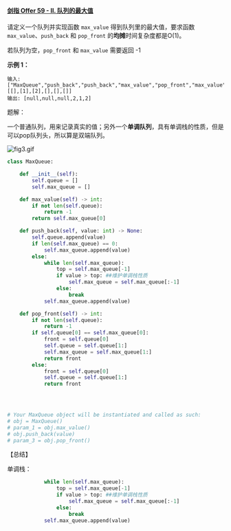 #### [剑指 Offer 59 - II. 队列的最大值](https://leetcode-cn.com/problems/dui-lie-de-zui-da-zhi-lcof/)

请定义一个队列并实现函数 `max_value` 得到队列里的最大值，要求函数`max_value`、`push_back` 和 `pop_front` 的**均摊**时间复杂度都是O(1)。

若队列为空，`pop_front` 和 `max_value` 需要返回 -1

**示例 1：**

```
输入: 
["MaxQueue","push_back","push_back","max_value","pop_front","max_value"]
[[],[1],[2],[],[],[]]
输出: [null,null,null,2,1,2]
```

题解：

一个普通队列，用来记录真实的值；另外一个**单调队列**，具有单调栈的性质，但是可以pop队列头，所以算是双端队列。

![fig3.gif](https://pic.leetcode-cn.com/9d038fc9bca6db656f81853d49caccae358a5630589df304fc24d8999777df98-fig3.gif)



```python
class MaxQueue:

    def __init__(self):
        self.queue = []
        self.max_queue = []

    def max_value(self) -> int:
        if not len(self.queue):
            return -1
        return self.max_queue[0]

    def push_back(self, value: int) -> None:
        self.queue.append(value)
        if len(self.max_queue) == 0:
            self.max_queue.append(value)
        else:
            while len(self.max_queue):
                top = self.max_queue[-1]
                if value > top: ##维护单调栈性质
                    self.max_queue = self.max_queue[:-1]
                else:
                    break
            self.max_queue.append(value)

    def pop_front(self) -> int:
        if not len(self.queue):
            return -1
        if self.queue[0] == self.max_queue[0]:
            front = self.queue[0]
            self.queue = self.queue[1:]
            self.max_queue = self.max_queue[1:]
            return front
        else:
            front = self.queue[0]
            self.queue = self.queue[1:]
            return front
        



# Your MaxQueue object will be instantiated and called as such:
# obj = MaxQueue()
# param_1 = obj.max_value()
# obj.push_back(value)
# param_3 = obj.pop_front()
```

【总结】

单调栈：

```python
            while len(self.max_queue):
                top = self.max_queue[-1]
                if value > top: ##维护单调栈性质
                    self.max_queue = self.max_queue[:-1]
                else:
                    break
            self.max_queue.append(value)
```

